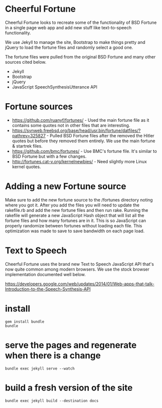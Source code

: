 # Cheerful Fortune

Cheerful Fortune looks to recreate some of the functionality of BSD Fortune in
a single page web app and add new stuff like text-to-speech functionality.  

We use Jekyll to manage the site, Bootstrap to make things pretty and jQuery to
load the fortune files and randomly select a good one.

The fortune files were pulled from the original BSD Fortune and many other sources
 cited below.

* Jekyll
* Bootstrap
* jQuery
* JavaScript SpeechSynthesisUtterance API

# Fortune sources

* https://github.com/ruanyf/fortunes/ - Used the main fortune file as it contains some quotes not in other files that are interesting.
* https://svnweb.freebsd.org/base/head/usr.bin/fortune/datfiles/?pathrev=325827 - Pulled BSD Fortune files after the removed the Hitler quotes but before they removed them entirely.  We use the main fortune & startrek files.
* https://github.com/bmc/fortunes/ - Use BMC's fortune file.  It's similar to BSD Fortune but with a few changes.
* http://fortunes.cat-v.org/kernelnewbies/ - Need slightly more Linux kernel quotes.

# Adding a new Fortune source

Make sure to add the new fortune source to the /fortunes directory noting where you got it.  After you
add the files you will need to update the rakefile.rb and add the new fortune files and then run rake.
Running the rakefile will generate a new JavaScript Hash object that will list all the fortune files
 and how many fortunes are in it.  This is so JavaScript can properly randomize between fortunes without
  loading each file.  This optimization was made to save to save bandwidth on each page load.

# Text to Speech

Cheerful Fortune uses the brand new Text to Speech JavaScript API that's now quite common among modern browsers.  We use the stock browser implementation documented well below.

https://developers.google.com/web/updates/2014/01/Web-apps-that-talk-Introduction-to-the-Speech-Synthesis-API

# install

    gem install bundle
    bundle

# serve the pages and regenerate when there is a change
    bundle exec jekyll serve --watch

# build a fresh version of the site
    bundle exec jekyll build --destination docs
